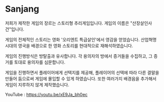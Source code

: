 # Sanjang

저희가 제작한 게임의 장르는 스토리형 추리게임입니다.
게임의 이름은 "산장살인사건"입니다.

게임의 전체적인 스토리는 영화 '오리엔트 특급살인'에서 영감을 얻었습니다.
산업혁명 시대의 영국을 배경으로 한 영화 스토리를 현대적으로 재해석하였습니다.

게임의 진행방식은 방탈출과 유사합니다.
각 용의자의 방에서 증거들을 수집하고, 그 증거를 토대로 용의자를 심문합니다.

게임을 진행하면서 플레이어에게 선택지를 제공해, 플레이어의 선택에 따라 다른 결말을 만들어 둠으로써 게임에 몰입할 수 있게 하였습니다.
또한 여러가지 배경음을 추가해서 게임이 지루하지 않게 제작했습니다.

YouTube : https://youtu.be/xE9Ja_bh0ec